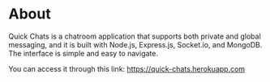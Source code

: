 # About

Quick Chats is a chatroom application that supports both private and global messaging, and it is built with Node.js, Express.js, Socket.io, and MongoDB. The interface is simple and easy to navigate.

You can access it through this link: https://quick-chats.herokuapp.com
